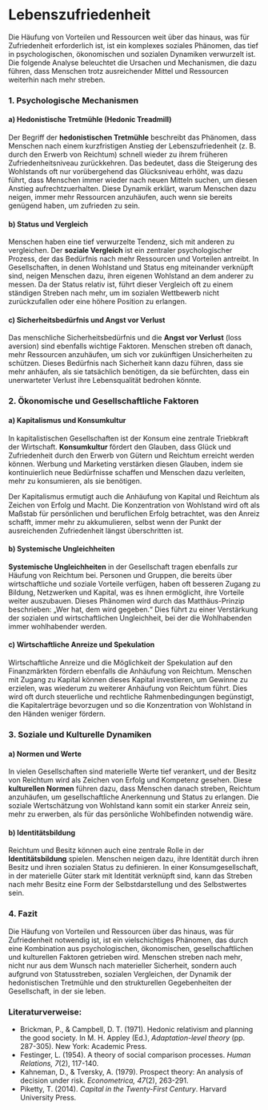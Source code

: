 # Lebenszufriedenheit
Die Häufung von Vorteilen und Ressourcen weit über das hinaus, was für Zufriedenheit erforderlich ist, ist ein komplexes soziales Phänomen, das tief in psychologischen, ökonomischen und sozialen Dynamiken verwurzelt ist. Die folgende Analyse beleuchtet die Ursachen und Mechanismen, die dazu führen, dass Menschen trotz ausreichender Mittel und Ressourcen weiterhin nach mehr streben.

### 1. **Psychologische Mechanismen**

#### a) **Hedonistische Tretmühle (Hedonic Treadmill)**
Der Begriff der **hedonistischen Tretmühle** beschreibt das Phänomen, dass Menschen nach einem kurzfristigen Anstieg der Lebenszufriedenheit (z. B. durch den Erwerb von Reichtum) schnell wieder zu ihrem früheren Zufriedenheitsniveau zurückkehren. Das bedeutet, dass die Steigerung des Wohlstands oft nur vorübergehend das Glücksniveau erhöht, was dazu führt, dass Menschen immer wieder nach neuen Mitteln suchen, um diesen Anstieg aufrechtzuerhalten. Diese Dynamik erklärt, warum Menschen dazu neigen, immer mehr Ressourcen anzuhäufen, auch wenn sie bereits genügend haben, um zufrieden zu sein.

#### b) **Status und Vergleich**
Menschen haben eine tief verwurzelte Tendenz, sich mit anderen zu vergleichen. Der **soziale Vergleich** ist ein zentraler psychologischer Prozess, der das Bedürfnis nach mehr Ressourcen und Vorteilen antreibt. In Gesellschaften, in denen Wohlstand und Status eng miteinander verknüpft sind, neigen Menschen dazu, ihren eigenen Wohlstand an dem anderer zu messen. Da der Status relativ ist, führt dieser Vergleich oft zu einem ständigen Streben nach mehr, um im sozialen Wettbewerb nicht zurückzufallen oder eine höhere Position zu erlangen.

#### c) **Sicherheitsbedürfnis und Angst vor Verlust**
Das menschliche Sicherheitsbedürfnis und die **Angst vor Verlust** (loss aversion) sind ebenfalls wichtige Faktoren. Menschen streben oft danach, mehr Ressourcen anzuhäufen, um sich vor zukünftigen Unsicherheiten zu schützen. Dieses Bedürfnis nach Sicherheit kann dazu führen, dass sie mehr anhäufen, als sie tatsächlich benötigen, da sie befürchten, dass ein unerwarteter Verlust ihre Lebensqualität bedrohen könnte.

### 2. **Ökonomische und Gesellschaftliche Faktoren**

#### a) **Kapitalismus und Konsumkultur**
In kapitalistischen Gesellschaften ist der Konsum eine zentrale Triebkraft der Wirtschaft. **Konsumkultur** fördert den Glauben, dass Glück und Zufriedenheit durch den Erwerb von Gütern und Reichtum erreicht werden können. Werbung und Marketing verstärken diesen Glauben, indem sie kontinuierlich neue Bedürfnisse schaffen und Menschen dazu verleiten, mehr zu konsumieren, als sie benötigen.

Der Kapitalismus ermutigt auch die Anhäufung von Kapital und Reichtum als Zeichen von Erfolg und Macht. Die Konzentration von Wohlstand wird oft als Maßstab für persönlichen und beruflichen Erfolg betrachtet, was den Anreiz schafft, immer mehr zu akkumulieren, selbst wenn der Punkt der ausreichenden Zufriedenheit längst überschritten ist.

#### b) **Systemische Ungleichheiten**
**Systemische Ungleichheiten** in der Gesellschaft tragen ebenfalls zur Häufung von Reichtum bei. Personen und Gruppen, die bereits über wirtschaftliche und soziale Vorteile verfügen, haben oft besseren Zugang zu Bildung, Netzwerken und Kapital, was es ihnen ermöglicht, ihre Vorteile weiter auszubauen. Dieses Phänomen wird durch das Matthäus-Prinzip beschrieben: „Wer hat, dem wird gegeben.“ Dies führt zu einer Verstärkung der sozialen und wirtschaftlichen Ungleichheit, bei der die Wohlhabenden immer wohlhabender werden.

#### c) **Wirtschaftliche Anreize und Spekulation**
Wirtschaftliche Anreize und die Möglichkeit der Spekulation auf den Finanzmärkten fördern ebenfalls die Anhäufung von Reichtum. Menschen mit Zugang zu Kapital können dieses Kapital investieren, um Gewinne zu erzielen, was wiederum zu weiterer Anhäufung von Reichtum führt. Dies wird oft durch steuerliche und rechtliche Rahmenbedingungen begünstigt, die Kapitalerträge bevorzugen und so die Konzentration von Wohlstand in den Händen weniger fördern.

### 3. **Soziale und Kulturelle Dynamiken**

#### a) **Normen und Werte**
In vielen Gesellschaften sind materielle Werte tief verankert, und der Besitz von Reichtum wird als Zeichen von Erfolg und Kompetenz gesehen. Diese **kulturellen Normen** führen dazu, dass Menschen danach streben, Reichtum anzuhäufen, um gesellschaftliche Anerkennung und Status zu erlangen. Die soziale Wertschätzung von Wohlstand kann somit ein starker Anreiz sein, mehr zu erwerben, als für das persönliche Wohlbefinden notwendig wäre.

#### b) **Identitätsbildung**
Reichtum und Besitz können auch eine zentrale Rolle in der **Identitätsbildung** spielen. Menschen neigen dazu, ihre Identität durch ihren Besitz und ihren sozialen Status zu definieren. In einer Konsumgesellschaft, in der materielle Güter stark mit Identität verknüpft sind, kann das Streben nach mehr Besitz eine Form der Selbstdarstellung und des Selbstwertes sein.

### 4. **Fazit**
Die Häufung von Vorteilen und Ressourcen über das hinaus, was für Zufriedenheit notwendig ist, ist ein vielschichtiges Phänomen, das durch eine Kombination aus psychologischen, ökonomischen, gesellschaftlichen und kulturellen Faktoren getrieben wird. Menschen streben nach mehr, nicht nur aus dem Wunsch nach materieller Sicherheit, sondern auch aufgrund von Statusstreben, sozialen Vergleichen, der Dynamik der hedonistischen Tretmühle und den strukturellen Gegebenheiten der Gesellschaft, in der sie leben.

### Literaturverweise:
- Brickman, P., & Campbell, D. T. (1971). Hedonic relativism and planning the good society. In M. H. Appley (Ed.), *Adaptation-level theory* (pp. 287-305). New York: Academic Press.
- Festinger, L. (1954). A theory of social comparison processes. *Human Relations, 7*(2), 117-140.
- Kahneman, D., & Tversky, A. (1979). Prospect theory: An analysis of decision under risk. *Econometrica, 47*(2), 263-291.
- Piketty, T. (2014). *Capital in the Twenty-First Century*. Harvard University Press.
